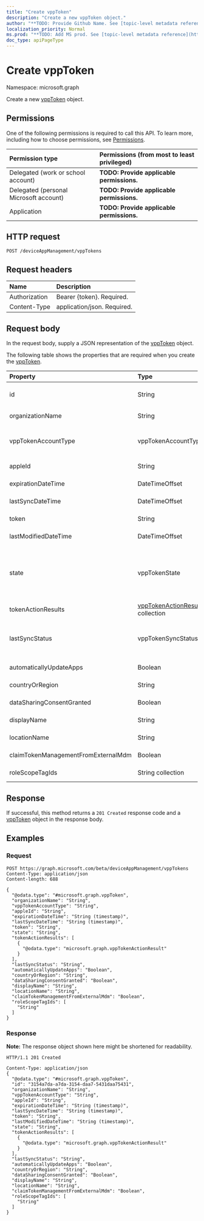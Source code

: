 ```yaml
---
title: "Create vppToken"
description: "Create a new vppToken object."
author: "**TODO: Provide Github Name. See [topic-level metadata reference](https://msgo.azurewebsites.net/add/document/guidelines/metadata.html#topic-level-metadata)**"
localization_priority: Normal
ms.prod: "**TODO: Add MS prod. See [topic-level metadata reference](https://msgo.azurewebsites.net/add/document/guidelines/metadata.html#topic-level-metadata)**"
doc_type: apiPageType
---
```


# Create vppToken
Namespace: microsoft.graph

Create a new [vppToken](../resources/intune-vpptoken.md) object.

## Permissions
One of the following permissions is required to call this API. To learn more, including how to choose permissions, see [Permissions](/graph/permissions-reference).

|Permission type|Permissions (from most to least privileged)|
|:---|:---|
|Delegated (work or school account)|**TODO: Provide applicable permissions.**|
|Delegated (personal Microsoft account)|**TODO: Provide applicable permissions.**|
|Application|**TODO: Provide applicable permissions.**|

## HTTP request

<!-- {
  "blockType": "ignored"
}
-->
``` http
POST /deviceAppManagement/vppTokens
```

## Request headers
|Name|Description|
|:---|:---|
|Authorization|Bearer {token}. Required.|
|Content-Type|application/json. Required.|

## Request body
In the request body, supply a JSON representation of the [vppToken](../resources/intune-vpptoken.md) object.

The following table shows the properties that are required when you create the [vppToken](../resources/intune-vpptoken.md).

|Property|Type|Description|
|:---|:---|:---|
|id|String|**TODO: Add Description** Inherited from [entity](../resources/entity.md)|
|organizationName|String|**TODO: Add Description**|
|vppTokenAccountType|vppTokenAccountType|**TODO: Add Description**. Possible values are: `business`, `education`.|
|appleId|String|**TODO: Add Description**|
|expirationDateTime|DateTimeOffset|**TODO: Add Description**|
|lastSyncDateTime|DateTimeOffset|**TODO: Add Description**|
|token|String|**TODO: Add Description**|
|lastModifiedDateTime|DateTimeOffset|**TODO: Add Description**|
|state|vppTokenState|**TODO: Add Description**. Possible values are: `unknown`, `valid`, `expired`, `invalid`, `assignedToExternalMDM`, `duplicateLocationId`.|
|tokenActionResults|[vppTokenActionResult](../resources/intune-vpptokenactionresult.md) collection|**TODO: Add Description**|
|lastSyncStatus|vppTokenSyncStatus|**TODO: Add Description**. Possible values are: `none`, `inProgress`, `completed`, `failed`.|
|automaticallyUpdateApps|Boolean|**TODO: Add Description**|
|countryOrRegion|String|**TODO: Add Description**|
|dataSharingConsentGranted|Boolean|**TODO: Add Description**|
|displayName|String|**TODO: Add Description**|
|locationName|String|**TODO: Add Description**|
|claimTokenManagementFromExternalMdm|Boolean|**TODO: Add Description**|
|roleScopeTagIds|String collection|**TODO: Add Description**|



## Response

If successful, this method returns a `201 Created` response code and a [vppToken](../resources/intune-vpptoken.md) object in the response body.

## Examples

### Request
<!-- {
  "blockType": "request",
  "name": "create_vpptoken_from_"
}
-->
``` http
POST https://graph.microsoft.com/beta/deviceAppManagement/vppTokens
Content-Type: application/json
Content-length: 688

{
  "@odata.type": "#microsoft.graph.vppToken",
  "organizationName": "String",
  "vppTokenAccountType": "String",
  "appleId": "String",
  "expirationDateTime": "String (timestamp)",
  "lastSyncDateTime": "String (timestamp)",
  "token": "String",
  "state": "String",
  "tokenActionResults": [
    {
      "@odata.type": "microsoft.graph.vppTokenActionResult"
    }
  ],
  "lastSyncStatus": "String",
  "automaticallyUpdateApps": "Boolean",
  "countryOrRegion": "String",
  "dataSharingConsentGranted": "Boolean",
  "displayName": "String",
  "locationName": "String",
  "claimTokenManagementFromExternalMdm": "Boolean",
  "roleScopeTagIds": [
    "String"
  ]
}
```


### Response
**Note:** The response object shown here might be shortened for readability.
<!-- {
  "blockType": "response",
  "truncated": true,
  "@odata.type": "microsoft.graph.vppToken"
}
-->
``` http
HTTP/1.1 201 Created

Content-Type: application/json
{
  "@odata.type": "#microsoft.graph.vppToken",
  "id": "3154a7da-a7da-3154-daa7-5431daa75431",
  "organizationName": "String",
  "vppTokenAccountType": "String",
  "appleId": "String",
  "expirationDateTime": "String (timestamp)",
  "lastSyncDateTime": "String (timestamp)",
  "token": "String",
  "lastModifiedDateTime": "String (timestamp)",
  "state": "String",
  "tokenActionResults": [
    {
      "@odata.type": "microsoft.graph.vppTokenActionResult"
    }
  ],
  "lastSyncStatus": "String",
  "automaticallyUpdateApps": "Boolean",
  "countryOrRegion": "String",
  "dataSharingConsentGranted": "Boolean",
  "displayName": "String",
  "locationName": "String",
  "claimTokenManagementFromExternalMdm": "Boolean",
  "roleScopeTagIds": [
    "String"
  ]
}
```

